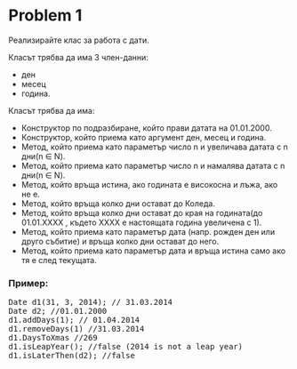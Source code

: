 # Problem 1

Реализирайте клас за работа с дати.

Класът трябва да има 3 член-данни:
* ден
* месец
* година.

Класът трябва да има:
* Конструктор по подразбиране, който прави датата на 01.01.2000.
* Конструктор, който приема като аргумент ден, месец и година. 
* Метод, който приема като параметър число n и увеличава датата с n дни(n ∈ N). 
* Метод, който приема като параметър число n и намалява датата с n дни(n ∈ N).
* Метод, който връща истина, ако годината е високосна и лъжа, ако не е.
* Метод, който връща колко дни остават до Коледа.
* Метод, който връща колко дни остават до края на годината(до 01.01.XXXX , където ХХХХ е настоящата година увеличена с 1).
* Метод, който приема като параметър дата (напр. рожден ден или друго събитие) и връща колко дни остават до него.
* Метод, който приема като параметър дата и връща истина само ако тя е след текущата.

### Пример:
<pre>
Date d1(31, 3, 2014); // 31.03.2014
Date d2; //01.01.2000
d1.addDays(1); // 01.04.2014
d1.removeDays(1) //31.03.2014
d1.DaysToXmas //269
d1.isLeapYear(); //false (2014 is not a leap year)
d1.isLaterThen(d2); //false
</pre>
